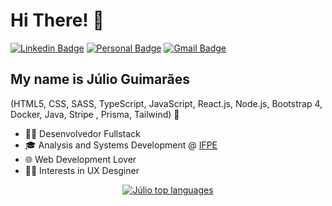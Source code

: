 
<h1>Hi There! 👋</h1>

[![Linkedin Badge](https://img.shields.io/badge/-LinkedIn-6633cc?style=flat-square&logo=Linkedin&logoColor=white&link=https://https://www.linkedin.com/in/j%C3%BAlio-guimar%C3%A3es-183110162/)](https://www.linkedin.com/in/j%C3%BAlio-guimar%C3%A3es-183110162/)
[![Personal Badge](https://img.shields.io/badge/-Website-6633cc?style=flat-square&logo=Me&logoColor=white&link=https://www.fernandakipper.com/)](https://juliocesar.netlify.app/)
[![Gmail Badge](https://img.shields.io/badge/-juliocesaoguimaraes@gmail.com-6633cc?style=flat-square&logo=Gmail&logoColor=white&link=mailto:juliocesaoguimaraes@gmail.com)](mailto:juliocesaoguimaraes@gmail.com)

## My name is Júlio Guimarães
(HTML5, CSS, SASS, TypeScript, JavaScript, React.js, Node.js, Bootstrap 4, Docker, Java, Stripe , Prisma, Tailwind) 🚀
- 🧑‍💻 Desenvolvedor Fullstack
- 🎓 Analysis and Systems Development @ [IFPE](https://portal.ifpe.edu.br/recife/)
- 🌐 Web Development Lover
- 🧑‍🎨 Interests in UX Desginer 


<div align="center">
  
[![Júlio top languages](https://github-readme-stats.vercel.app/api/top-langs/?username=ocesar9&theme=blue-white)](https://github.com/ocesar9/github-readme-stats)
  
 </div>
